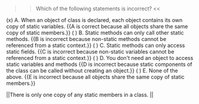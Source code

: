 >>Which of the following statements is incorrect? <<

(x) A. When an object of class is declared, each object contains its own copy of static variables. {{A is correct because all objects share the same copy of static members.}}
( ) B. Static methods can only call other static methods. {{B is incorrect because non-static methods cannot be referenced from a static context.}}
( ) C. Static methods can only access static fields. {{C is incorrect because non-static variables cannot be referenced from a static context.}}
( ) D. You don't need an object to access static variables and methods {{D is incorrect because static components of the class can be called without creating an object.}}
( ) E. None of the above. {{E is incorrect because all objects share the same copy of static members.}}

||There is only one copy of any static members in a class. ||

